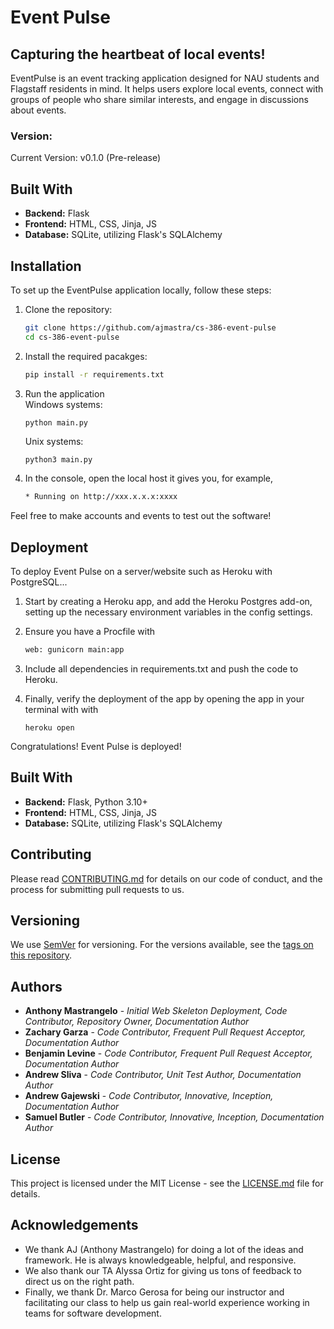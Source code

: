# Event Pulse
## Capturing the heartbeat of local events!

EventPulse is an event tracking application designed for NAU students and Flagstaff residents in mind. It helps users explore local events, connect with groups of people who share similar interests, and engage in discussions about events.

### Version:
Current Version: v0.1.0 (Pre-release)

## Built With

- **Backend:** Flask
- **Frontend:** HTML, CSS, Jinja, JS
- **Database:** SQLite, utilizing Flask's SQLAlchemy

## Installation

To set up the EventPulse application locally, follow these steps:

1. Clone the repository:
   ```bash
   git clone https://github.com/ajmastra/cs-386-event-pulse
   cd cs-386-event-pulse
   ```

2. Install the required pacakges:
   ```bash
   pip install -r requirements.txt
   ```
3. Run the application   
   Windows systems:
   ```bash
   python main.py
   ```
   Unix systems:
   ```
   python3 main.py
   ```
4. In the console, open the local host it gives you, for example,
   ```bash
   * Running on http://xxx.x.x.x:xxxx
   ```
Feel free to make accounts and events to test out the software!   

## Deployment
To deploy Event Pulse on a server/website such as Heroku with PostgreSQL...
1. Start by creating a Heroku app, and add the Heroku Postgres add-on, setting up the necessary environment variables in the config settings. 

2. Ensure you have a Procfile with 
   ```bash
   web: gunicorn main:app
   ```
3. Include all dependencies in requirements.txt and push the    code to Heroku. 

4. Finally, verify the deployment of the app by opening the app in your terminal with with 
   ```
   heroku open
   ```
Congratulations! Event Pulse is deployed!

## Built With

- **Backend:** Flask, Python 3.10+
- **Frontend:** HTML, CSS, Jinja, JS
- **Database:** SQLite, utilizing Flask's SQLAlchemy

## Contributing
Please read [CONTRIBUTING.md](/CONTRIBUTING.md) for details on our code of conduct, and the process for submitting pull requests to us. 

## Versioning
We use [SemVer](https://semver.org) for versioning. For the versions available, see the [tags on this repository](https://github.com/ajmastra/cs-386-event-pulse/tags).

## Authors
   * **Anthony Mastrangelo** - *Initial Web Skeleton Deployment, Code Contributor, Repository Owner, Documentation Author*
   * **Zachary Garza** - *Code Contributor, Frequent Pull Request Acceptor, Documentation Author*
   * **Benjamin Levine** - *Code Contributor, Frequent Pull Request Acceptor, Documentation Author*
   * **Andrew Sliva** - *Code Contributor, Unit Test Author, Documentation Author*
   * **Andrew Gajewski** - *Code Contributor, Innovative, Inception, Documentation Author*
   * **Samuel Butler** - *Code Contributor, Innovative, Inception, Documentation Author*  
  

## License
This project is licensed under the MIT License - see the [LICENSE.md](/LICENSE.md) file for details.

## Acknowledgements
* We thank AJ (Anthony Mastrangelo) for doing a lot of the ideas and framework. He is always knowledgeable, helpful, and responsive. 
* We also thank our TA Alyssa Ortiz for giving us tons of feedback to direct us on the right path. 
* Finally, we thank Dr. Marco Gerosa for being our instructor and facilitating our class to help us gain real-world experience working in teams for software development.